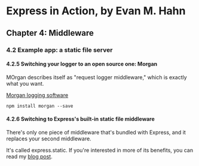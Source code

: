 # Express in Action, by Evan M. Hahn
## Chapter 4: Middleware
### 4.2 Example app: a static file server
#### 4.2.5 Switching your logger to an open source one: Morgan

MOrgan describes itself as "request logger middleware," which is exactly what you want.

[Morgan logging software](https://github.com/expressjs/morgan)

```
npm install morgan --save
```

#### 4.2.6 Switching to Express's built-in static file middleware

There's only one piece of middleware that's bundled with Express, 
and it replaces your second middleware.

It's called express.static. If you're interested in more of its benefits,
you can read my [blog post](http://evanhahn.com/express-dot-static-deep-dive).